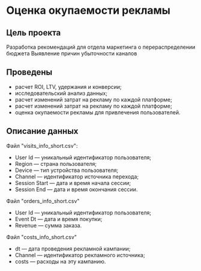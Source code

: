 # Оценка окупаемости рекламы

## Цель проекта
Разработка рекомендаций для отдела маркетинга о перераспределении бюджета
Выявление причин убыточности каналов

## Проведены
<ul>
<li> расчет ROI, LTV, удержания и конверсии;</li>
<li> исследовательский анализ данных;</li>
<li> расчет изменений затрат на рекламу по каждой платформе;</li>
<li> расчет изменений затрат на рекламу по каждой платформе;</li>
<li> оценка окупаемости рекламы для привлечения пользователей.</li>
</ul>

## Описание данных
Файл "visits_info_short.csv":
<ul>
<li>User Id — уникальный идентификатор пользователя;</li>
<li>Region — страна пользователя;</li>
<li>Device — тип устройства пользователя;</li>
<li>Channel — идентификатор источника перехода;</li>
<li>Session Start — дата и время начала сессии;</li>
<li>Session End — дата и время окончания сессии.</li>
</ul>

Файл "orders_info_short.csv"
<ul>
<li>User Id — уникальный идентификатор пользователя;</li>
<li>Event Dt — дата и время покупки;</li>
<li>Revenue — сумма заказа.</li>
</ul>

Файл "costs_info_short.csv"
<ul>
<li>dt — дата проведения рекламной кампании;</li>
<li>Channel — идентификатор рекламного источника;</li>
<li>costs — расходы на эту кампанию.</li>
</ul>
